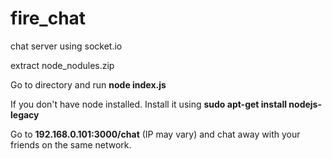 # fire_chat
chat server using socket.io

extract node_nodules.zip

Go to directory and run 
<b>node index.js</b>

If you don't have node installed. Install it using <b>sudo apt-get install nodejs-legacy</b>

Go to <b>192.168.0.101:3000/chat</b> (IP may vary) and chat away with your friends on the same network.
